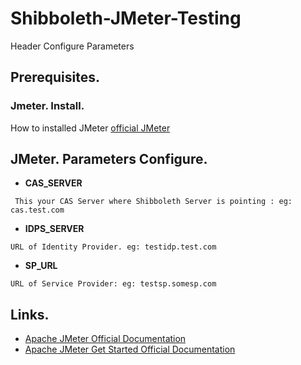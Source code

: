 # Shibboleth-JMeter-Testing



Header Configure Parameters



## Prerequisites.

### Jmeter. Install.
How to installed JMeter [official JMeter](http://jmeter.apache.org/usermanual/get-started.html)

## JMeter. Parameters Configure.
* **CAS_SERVER**
```
 This your CAS Server where Shibboleth Server is pointing : eg: cas.test.com
```

* **IDPS_SERVER**
```
URL of Identity Provider. eg: testidp.test.com
```

* **SP_URL**
```
URL of Service Provider: eg: testsp.somesp.com
```


## Links.

* [Apache JMeter Official Documentation](http://jmeter.apache.org/usermanual/index.html)
* [Apache JMeter Get Started Official Documentation](http://jmeter.apache.org/usermanual/get-started.html)
